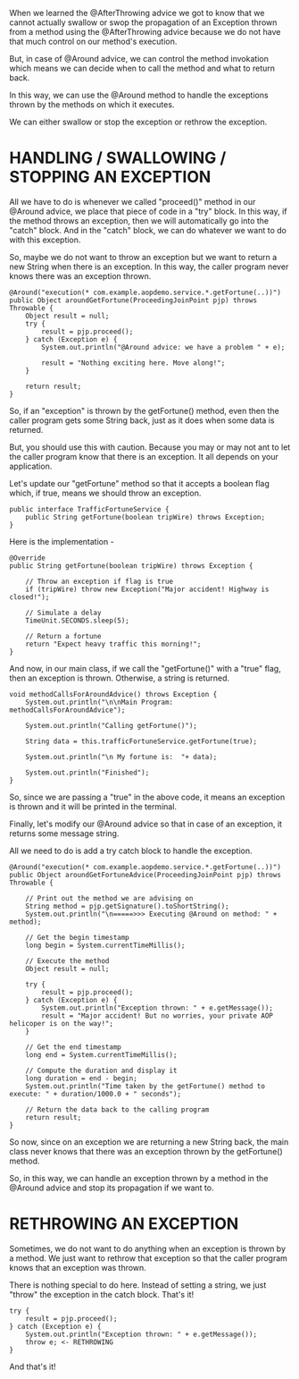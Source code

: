 When we learned the @AfterThrowing advice we got to know that we cannot actually swallow or swop the propagation of an Exception thrown from a method using the @AfterThrowing advice because we do not have that much control on our method's execution.

But, in case of @Around advice, we can control the method invokation which means we can decide when to call the method and what to return back.

In this way, we can use the @Around method to handle the exceptions thrown by the methods on which it executes.

We can either swallow or stop the exception or rethrow the exception.

# HANDLING / SWALLOWING / STOPPING AN EXCEPTION

All we have to do is whenever we called "proceed()" method in our @Around advice, we place that piece of code in a "try" block. In this way, if the method throws an exception, then we will automatically go into the "catch" block. And in the "catch" block, we can do whatever we want to do with this exception.


So, maybe we do not want to throw an exception but we want to return a new String when there is an exception. In this way, the caller program never knows there was an exception thrown.

    @Around("execution(* com.example.aopdemo.service.*.getFortune(..))")
    public Object aroundGetFortune(ProceedingJoinPoint pjp) throws Throwable {
        Object result = null;
        try {
            result = pjp.proceed();
        } catch (Exception e) {
            System.out.println("@Around advice: we have a problem " + e);

            result = "Nothing exciting here. Move along!";
        }

        return result;
    }

So, if an "exception" is thrown by the getFortune() method, even then the caller program gets some String back, just as it does when some data is returned.

But, you should use this with caution. Because you may or may not ant to let the caller program know that there is an exception. It all depends on your application.

Let's update our "getFortune" method so that it accepts a boolean flag which, if true, means we should throw an exception.


    public interface TrafficFortuneService {
        public String getFortune(boolean tripWire) throws Exception;
    }

Here is the implementation - 

    @Override
    public String getFortune(boolean tripWire) throws Exception {

        // Throw an exception if flag is true
        if (tripWire) throw new Exception("Major accident! Highway is closed!");

        // Simulate a delay
        TimeUnit.SECONDS.sleep(5);

        // Return a fortune
        return "Expect heavy traffic this morning!";
    }

And now, in our main class, if we call the "getFortune()" with a "true" flag, then an exception is thrown. Otherwise, a string is returned.

    void methodCallsForAroundAdvice() throws Exception {
		System.out.println("\n\nMain Program: methodCallsForAroundAdvice");

		System.out.println("Calling getFortune()");

		String data = this.trafficFortuneService.getFortune(true);

		System.out.println("\n My fortune is:  "+ data);

		System.out.println("Finished");
	}

So, since we are passing a "true" in the above code, it means an exception is thrown and it will be printed in the terminal.

Finally, let's modify our @Around advice so that in case of an exception, it returns some message string.

All we need to do is add a try catch block to handle the exception.

    @Around("execution(* com.example.aopdemo.service.*.getFortune(..))")
    public Object aroundGetFortuneAdvice(ProceedingJoinPoint pjp) throws Throwable {

        // Print out the method we are advising on
        String method = pjp.getSignature().toShortString();
        System.out.println("\n=====>>> Executing @Around on method: " + method);

        // Get the begin timestamp
        long begin = System.currentTimeMillis();

        // Execute the method
        Object result = null;

        try {
            result = pjp.proceed();
        } catch (Exception e) {
            System.out.println("Exception thrown: " + e.getMessage());
            result = "Major accident! But no worries, your private AOP helicoper is on the way!";
        }

        // Get the end timestamp
        long end = System.currentTimeMillis();

        // Compute the duration and display it
        long duration = end - begin;
        System.out.println("Time taken by the getFortune() method to execute: " + duration/1000.0 + " seconds");

        // Return the data back to the calling program
        return result;
    }


So now, since on an exception we are returning a new String back, the main class never knows that there was an exception thrown by the getFortune() method.

So, in this way, we can handle an exception thrown by a method in the @Around advice and stop its propagation if we want to.

# RETHROWING AN EXCEPTION

Sometimes, we do not want to do anything when an exception is thrown by a method. We just want to rethrow that exception so that the caller program knows that an exception was thrown.

There is nothing special to do here. Instead of setting a string, we just "throw" the exception in the catch block. That's it!

    try {
        result = pjp.proceed();
    } catch (Exception e) {
        System.out.println("Exception thrown: " + e.getMessage());
        throw e; <- RETHROWING
    }

And that's it!